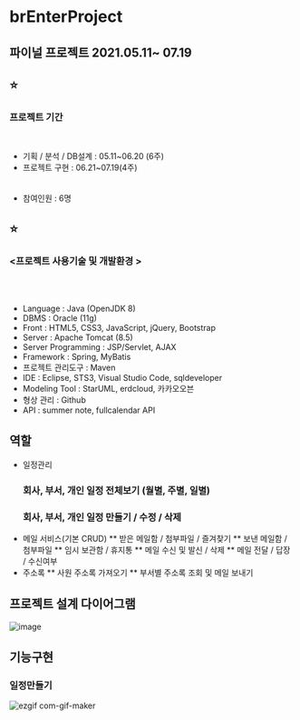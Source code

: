 # brEnterProject

<h2>파이널 프로젝트 2021.05.11~ 07.19</h2>

## :star: <h3>프로젝트 기간</h3><br>
* 기획 / 분석 / DB설계 : 05.11~06.20 (6주)<br>
* 프로젝트 구현 : 06.21~07.19(4주)<br><br><br>
* 참여인원 : 6명


## :star: <h3><프로젝트 사용기술 및 개발환경 ></h3><br><br>

* Language : Java (OpenJDK 8)
* DBMS : Oracle (11g)
* Front : HTML5, CSS3, JavaScript, jQuery, Bootstrap
* Server : Apache Tomcat (8.5)
* Server Programming : JSP/Servlet, AJAX
* Framework : Spring, MyBatis
* 프로젝트 관리도구 : Maven
* IDE : Eclipse, STS3, Visual Studio Code, sqldeveloper
* Modeling Tool : StarUML, erdcloud, 카카오오븐
* 형상 관리 : Github
* API : summer note, fullcalendar API


## 역할
* 일정관리 
  ### 회사, 부서, 개인 일정 전체보기 (월별, 주별, 일별)
  ### 회사, 부서, 개인 일정 만들기 / 수정 / 삭제
* 메일 서비스(기본 CRUD)
  ** 받은 메일함 / 첨부파일 / 즐겨찾기 
  ** 보낸 메일함 / 첨부파일
  ** 임시 보관함 / 휴지통
  ** 메일 수신 및 발신 / 삭제
  ** 메일 전달 / 답장 / 수신여부
* 주소록
  ** 사원 주소록 가져오기
  ** 부서별 주소록 조회 및 메일 보내기
  
## 프로젝트 설계 다이어그램
  ![image](https://user-images.githubusercontent.com/74170717/127417964-04248788-4998-4350-823f-4f1b21c0ed8e.png)

## 기능구현 
 ### 일정만들기
  ![ezgif com-gif-maker](https://user-images.githubusercontent.com/74170717/127418382-2b88e878-9c19-40a3-a992-a8c8fee0b650.gif)

